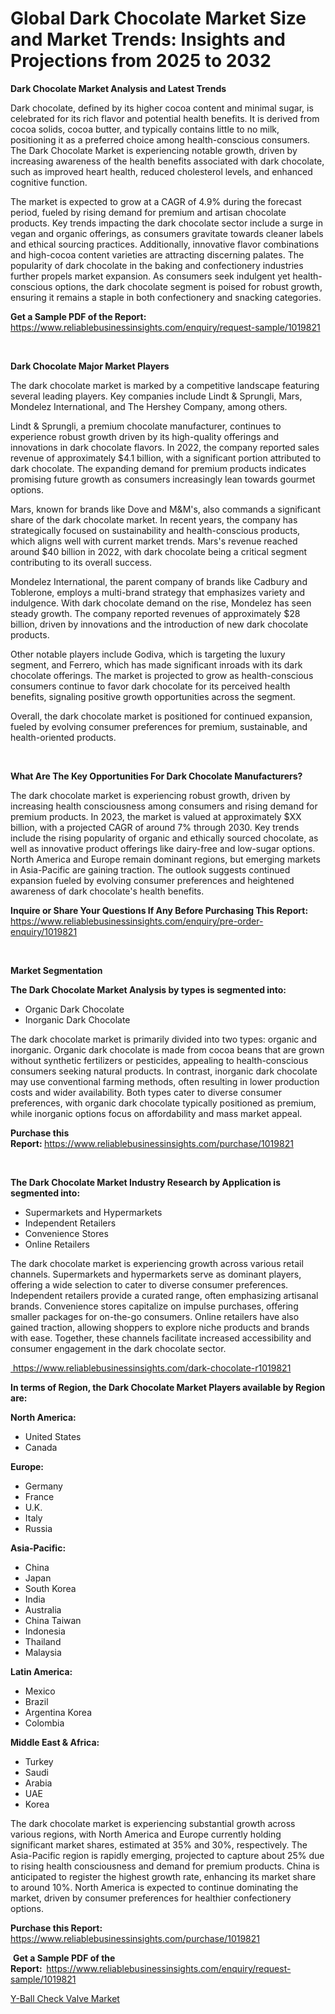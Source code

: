 <p><h1>Global Dark Chocolate Market Size and Market Trends: Insights and Projections from 2025 to 2032</h1></p><p><strong>Dark Chocolate Market Analysis and Latest Trends</strong></p>
<p><p>Dark chocolate, defined by its higher cocoa content and minimal sugar, is celebrated for its rich flavor and potential health benefits. It is derived from cocoa solids, cocoa butter, and typically contains little to no milk, positioning it as a preferred choice among health-conscious consumers. The Dark Chocolate Market is experiencing notable growth, driven by increasing awareness of the health benefits associated with dark chocolate, such as improved heart health, reduced cholesterol levels, and enhanced cognitive function.</p><p>The market is expected to grow at a CAGR of 4.9% during the forecast period, fueled by rising demand for premium and artisan chocolate products. Key trends impacting the dark chocolate sector include a surge in vegan and organic offerings, as consumers gravitate towards cleaner labels and ethical sourcing practices. Additionally, innovative flavor combinations and high-cocoa content varieties are attracting discerning palates. The popularity of dark chocolate in the baking and confectionery industries further propels market expansion. As consumers seek indulgent yet health-conscious options, the dark chocolate segment is poised for robust growth, ensuring it remains a staple in both confectionery and snacking categories.</p></p>
<p><strong>Get a Sample PDF of the Report:&nbsp;</strong> <a href="https://www.reliablebusinessinsights.com/enquiry/request-sample/1019821?utm_campaign=2524&utm_medium=2&utm_source=Github&utm_content=ia&utm_term=28022025&utm_id=dark-chocolate">https://www.reliablebusinessinsights.com/enquiry/request-sample/1019821</a></p>
<p>&nbsp;</p>
<p><strong>Dark Chocolate Major Market Players</strong></p>
<p><p>The dark chocolate market is marked by a competitive landscape featuring several leading players. Key companies include Lindt & Sprungli, Mars, Mondelez International, and The Hershey Company, among others. </p><p>Lindt & Sprungli, a premium chocolate manufacturer, continues to experience robust growth driven by its high-quality offerings and innovations in dark chocolate flavors. In 2022, the company reported sales revenue of approximately $4.1 billion, with a significant portion attributed to dark chocolate. The expanding demand for premium products indicates promising future growth as consumers increasingly lean towards gourmet options.</p><p>Mars, known for brands like Dove and M&M's, also commands a significant share of the dark chocolate market. In recent years, the company has strategically focused on sustainability and health-conscious products, which aligns well with current market trends. Mars's revenue reached around $40 billion in 2022, with dark chocolate being a critical segment contributing to its overall success.</p><p>Mondelez International, the parent company of brands like Cadbury and Toblerone, employs a multi-brand strategy that emphasizes variety and indulgence. With dark chocolate demand on the rise, Mondelez has seen steady growth. The company reported revenues of approximately $28 billion, driven by innovations and the introduction of new dark chocolate products.</p><p>Other notable players include Godiva, which is targeting the luxury segment, and Ferrero, which has made significant inroads with its dark chocolate offerings. The market is projected to grow as health-conscious consumers continue to favor dark chocolate for its perceived health benefits, signaling positive growth opportunities across the segment.</p><p>Overall, the dark chocolate market is positioned for continued expansion, fueled by evolving consumer preferences for premium, sustainable, and health-oriented products.</p></p>
<p>&nbsp;</p>
<p><strong>What Are The Key Opportunities For Dark Chocolate Manufacturers?</strong></p>
<p><p>The dark chocolate market is experiencing robust growth, driven by increasing health consciousness among consumers and rising demand for premium products. In 2023, the market is valued at approximately $XX billion, with a projected CAGR of around 7% through 2030. Key trends include the rising popularity of organic and ethically sourced chocolate, as well as innovative product offerings like dairy-free and low-sugar options. North America and Europe remain dominant regions, but emerging markets in Asia-Pacific are gaining traction. The outlook suggests continued expansion fueled by evolving consumer preferences and heightened awareness of dark chocolate's health benefits.</p></p>
<p><strong>Inquire or Share Your Questions If Any Before Purchasing This Report:</strong> <a href="https://www.reliablebusinessinsights.com/enquiry/pre-order-enquiry/1019821?utm_campaign=2524&utm_medium=2&utm_source=Github&utm_content=ia&utm_term=28022025&utm_id=dark-chocolate">https://www.reliablebusinessinsights.com/enquiry/pre-order-enquiry/1019821</a></p>
<p>&nbsp;</p>
<p><strong>Market Segmentation</strong></p>
<p><strong>The Dark Chocolate Market Analysis by types is segmented into:</strong></p>
<p><ul><li>Organic Dark Chocolate</li><li>Inorganic Dark Chocolate</li></ul></p>
<p><p>The dark chocolate market is primarily divided into two types: organic and inorganic. Organic dark chocolate is made from cocoa beans that are grown without synthetic fertilizers or pesticides, appealing to health-conscious consumers seeking natural products. In contrast, inorganic dark chocolate may use conventional farming methods, often resulting in lower production costs and wider availability. Both types cater to diverse consumer preferences, with organic dark chocolate typically positioned as premium, while inorganic options focus on affordability and mass market appeal.</p></p>
<p><strong>Purchase this Report:&nbsp;</strong><a href="https://www.reliablebusinessinsights.com/purchase/1019821?utm_campaign=2524&utm_medium=2&utm_source=Github&utm_content=ia&utm_term=28022025&utm_id=dark-chocolate">https://www.reliablebusinessinsights.com/purchase/1019821</a></p>
<p>&nbsp;</p>
<p><strong>The Dark Chocolate Market Industry Research by Application is segmented into:</strong></p>
<p><ul><li>Supermarkets and Hypermarkets</li><li>Independent Retailers</li><li>Convenience Stores</li><li>Online Retailers</li></ul></p>
<p><p>The dark chocolate market is experiencing growth across various retail channels. Supermarkets and hypermarkets serve as dominant players, offering a wide selection to cater to diverse consumer preferences. Independent retailers provide a curated range, often emphasizing artisanal brands. Convenience stores capitalize on impulse purchases, offering smaller packages for on-the-go consumers. Online retailers have also gained traction, allowing shoppers to explore niche products and brands with ease. Together, these channels facilitate increased accessibility and consumer engagement in the dark chocolate sector.</p></p>
<p><a href="https://www.reliablebusinessinsights.com/dark-chocolate-r1019821?utm_campaign=2524&utm_medium=2&utm_source=Github&utm_content=ia&utm_term=28022025&utm_id=dark-chocolate">&nbsp;https://www.reliablebusinessinsights.com/dark-chocolate-r1019821</a></p>
<p><strong>In terms of Region, the Dark Chocolate Market Players available by Region are:</strong></p>
<p>
    <p> <strong> North America: </strong>
        <ul>
            <li>United States</li>
            <li>Canada</li>
        </ul>
        </p> 
    <p> <strong> Europe: </strong>
        <ul>
            <li>Germany</li>
            <li>France</li>
            <li>U.K.</li>
            <li>Italy</li>
            <li>Russia</li>
        </ul>
        </p> 
    <p> <strong> Asia-Pacific: </strong>
        <ul>
            <li>China</li>
            <li>Japan</li>
            <li>South Korea</li>
            <li>India</li>
            <li>Australia</li>
            <li>China Taiwan</li>
            <li>Indonesia</li>
            <li>Thailand</li>
            <li>Malaysia</li>
        </ul>
        </p> 
    <p> <strong> Latin America: </strong>
        <ul>
            <li>Mexico</li>
            <li>Brazil</li>
            <li>Argentina Korea</li>
            <li>Colombia</li>
        </ul>
        </p> 
    <p> <strong> Middle East & Africa: </strong>
        <ul>
            <li>Turkey</li>
            <li>Saudi</li>
            <li>Arabia</li>
            <li>UAE</li>
            <li>Korea</li>
        </ul>
    </p>
    </p>
<p><p>The dark chocolate market is experiencing substantial growth across various regions, with North America and Europe currently holding significant market shares, estimated at 35% and 30%, respectively. The Asia-Pacific region is rapidly emerging, projected to capture about 25% due to rising health consciousness and demand for premium products. China is anticipated to register the highest growth rate, enhancing its market share to around 10%. North America is expected to continue dominating the market, driven by consumer preferences for healthier confectionery options.</p></p>
<p><strong>Purchase this Report: </strong><a href="https://www.reliablebusinessinsights.com/purchase/1019821?utm_campaign=2524&utm_medium=2&utm_source=Github&utm_content=ia&utm_term=28022025&utm_id=dark-chocolate">https://www.reliablebusinessinsights.com/purchase/1019821</a></p>
<p>&nbsp;<strong>Get a Sample PDF of the Report:&nbsp;&nbsp;</strong><a href="https://www.reliablebusinessinsights.com/enquiry/request-sample/1019821?utm_campaign=2524&utm_medium=2&utm_source=Github&utm_content=ia&utm_term=28022025&utm_id=dark-chocolate">https://www.reliablebusinessinsights.com/enquiry/request-sample/1019821</a></p>
<p><strong></strong></p>
<p><p><a href="https://github.com/vigoseiler/Market-Research-Report-List-1/blob/main/y-ball-check-valve-market.md?utm_campaign=2524&utm_medium=2&utm_source=Github&utm_content=ia&utm_term=28022025&utm_id=dark-chocolate">Y-Ball Check Valve Market</a></p></p>